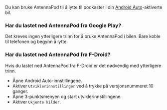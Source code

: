 Du kan bruke AntennaPod til å lytte til podkaster i din [Android Auto](https://www.android.com/auto/)-aktiverte bil.

### Har du lastet ned AntennaPod fra **Google Play**?

Det kreves ingen ytterligere trinn for å bruke AntennaPod i bilen. Bare koble til telefonen og begynn å lytte.

### Har du lastet ned AntennaPod fra **F-Droid**?

Hvis du lastet ned AntennaPod fra F-Droid er det nødvendig med ytterligere trinn.

- Åpne Android Auto-innstillingene.
- Aktiver `Utviklerinnstillinger` ved å trykke på versjonsnummeret 10 ganger.
- Åpne 3-punktsmenyen og start utviklerinnstillingene.
- Aktiver `Ukjente kilder`.
